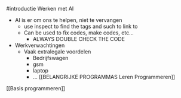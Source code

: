 #introductie
Werken met AI
- AI is er om ons te helpen, niet te vervangen
	- use inspect to find the tags and such to link to
	- Can be used to fix codes, make codes, etc...
		- ALWAYS DOUBLE CHECK THE CODE
- Werkverwachtingen
	- Vaak extralegale voordelen
		- Bedrijfswagen
		- gsm
		- laptop
		- ...
[[BELANGRIJKE PROGRAMMAS Leren Programmeren]]

[[Basis programmeren]]
